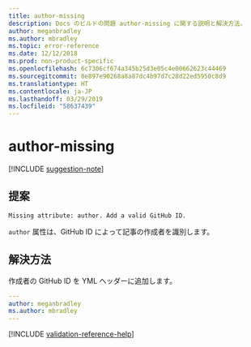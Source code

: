 ```yaml
---
title: author-missing
description: Docs のビルドの問題 author-missing に関する説明と解決方法。
author: meganbradley
ms.author: mbradley
ms.topic: error-reference
ms.date: 12/12/2018
ms.prod: non-product-specific
ms.openlocfilehash: 6c7306cf674a345b25d3e05c4e00662623c44469
ms.sourcegitcommit: 8e897e90268a8a87dc4b97d7c28d22ed5950c8d9
ms.translationtype: HT
ms.contentlocale: ja-JP
ms.lasthandoff: 03/29/2019
ms.locfileid: "58637439"
---
```

# <a name="author-missing"></a>author-missing

[!INCLUDE [suggestion-note](includes/suggestion-note.md)]

## <a name="suggestion"></a>提案

`Missing attribute: author. Add a valid GitHub ID.`

`author` 属性は、GitHub ID によって記事の作成者を識別します。 

## <a name="resolution"></a>解決方法

作成者の GitHub ID を YML ヘッダーに追加します。

```yml
---
author: meganbradley
ms.author: mbradley
---
```

<!--make sure to add this file to your includes folder and verify the path-->
[!INCLUDE [validation-reference-help](includes/validation-reference-help.md)]